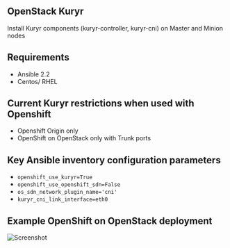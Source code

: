 ## OpenStack Kuryr

Install Kuryr components (kuryr-controller, kuryr-cni) on Master and Minion nodes

## Requirements

* Ansible 2.2
* Centos/ RHEL

## Current Kuryr restrictions when used with Openshift

* Openshift Origin only
* OpenShift on OpenStack only with Trunk ports

## Key Ansible inventory configuration parameters

* ``openshift_use_kuryr=True``
* ``openshift_use_openshift_sdn=False``
* ``os_sdn_network_plugin_name='cni'``
* ``kuryr_cni_link_interface=eth0``

## Example OpenShift on OpenStack deployment

![Screenshot](roles/kuryr/kuryr_openshift_on_openstack.png)

